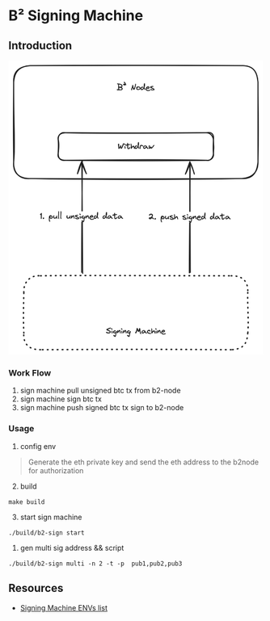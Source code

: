 # B² Signing Machine
## Introduction
![](./image.png)

### Work Flow

1. sign machine pull unsigned btc tx from b2-node
2. sign machine sign btc tx
3. sign machine push signed btc tx sign to b2-node

### Usage

1. config env
> Generate the eth private key and send the eth address to the b2node for authorization

2. build

```shell
make build
```

3. start sign machine

```shell
./build/b2-sign start
```

1. gen multi sig address && script
```shell
./build/b2-sign multi -n 2 -t -p  pub1,pub2,pub3
```

## Resources

- [Signing Machine ENVs list](./docs/ENVS.md)